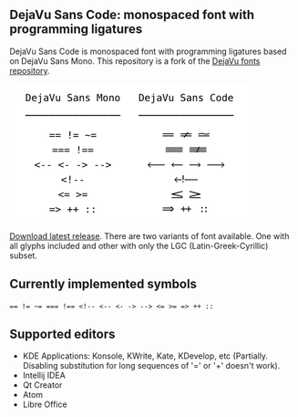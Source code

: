 DejaVu Sans Code: monospaced font with programming ligatures
---------------------------

DejaVu Sans Code is monospaced font with programming ligatures based on DejaVu
Sans Mono. This repository is a fork of the
[DejaVu fonts repository](https://github.com/dejavu-fonts/dejavu-fonts).

<img src="./sample.png">

[Download latest release](https://github.com/SSNikolaevich/DejaVuSansCode/releases/latest).
There are two variants of font available. One with all glyphs included and other with only the LGC (Latin-Greek-Cyrillic) subset.

Currently implemented symbols
---------------------------
    == != ~= === !== <!-- <-- <- -> --> <= >= => ++ ::

Supported editors
---------------------------
+ KDE Applications: Konsole, KWrite, Kate, KDevelop, etc (Partially.
  Disabling substitution for long sequences of '=' or '+' doesn't work).
+ Intellij IDEA
+ Qt Creator
+ Atom
+ Libre Office

